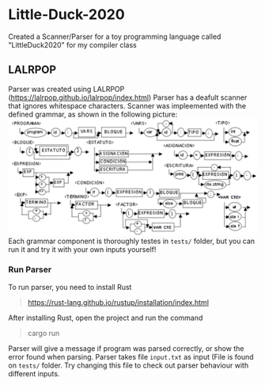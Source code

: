 # Little-Duck-2020
Created a Scanner/Parser for a toy programming language called "LittleDuck2020" for my compiler class

## LALRPOP
Parser was created using LALRPOP (https://lalrpop.github.io/lalrpop/index.html)
Parser has a deafult scanner that ignores whitespace characters.
Scanner was impleemented with the defined grammar, as shown in the following picture:
![image](LittleDuck.png)
Each grammar component is thoroughly testes in `tests/` folder, but you can run it and try it with your own inputs yourself!

### Run Parser

To run parser, you need to install Rust  
> https://rust-lang.github.io/rustup/installation/index.html

After installing Rust, open the project and run the command 

> cargo run

Parser will give a message if program was parsed correctly, or show the error found when parsing.
Parser takes file `input.txt` as input (File is found on `tests/` folder. Try changing this file to check out parser behaviour with different inputs.
